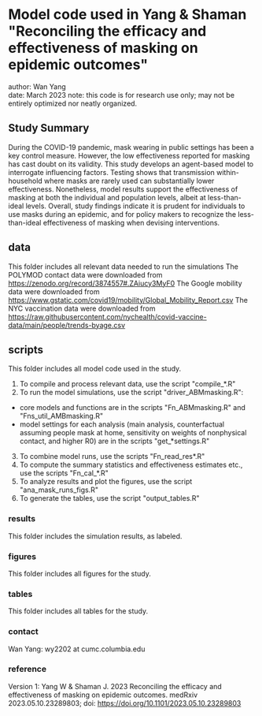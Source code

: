 # Model code used in Yang & Shaman "Reconciling the efficacy and effectiveness of masking on epidemic outcomes"
author: Wan Yang\
date: March 2023
note: this code is for research use only; may not be entirely optimized nor neatly organized. 

## Study Summary
During the COVID-19 pandemic, mask wearing in public settings has been a key control measure. However, the low effectiveness reported for masking has cast doubt on its validity. This study develops an agent-based model to interrogate influencing factors. Testing shows that transmission within-household where masks are rarely used can substantially lower effectiveness. Nonetheless, model results support the effectiveness of masking at both the individual and population levels, albeit at less-than-ideal levels. Overall, study findings indicate it is prudent for individuals to use masks during an epidemic, and for policy makers to recognize the less-than-ideal effectiveness of masking when devising interventions.

## data
This folder includes all relevant data needed to run the simulations
The POLYMOD contact data were downloaded from https://zenodo.org/record/3874557#.ZAiucy3MyF0
The Google mobility data were downloaded from https://www.gstatic.com/covid19/mobility/Global_Mobility_Report.csv
The NYC vaccination data were downloaded from https://raw.githubusercontent.com/nychealth/covid-vaccine-data/main/people/trends-byage.csv

## scripts
This folder includes all model code used in the study. 
1. To compile and process relevant data, use the script "compile_*.R"
2. To run the model simulations, use the script "driver_ABMmasking.R":
- core models and functions are in the scripts "Fn_ABMmasking.R" and "Fns_util_AMBmasking.R"
- model settings for each analysis (main analysis, counterfactual assuming people mask at home, sensitivity on weights of nonphysical contact, and higher R0) are in the scripts "get_*settings.R"
3. To combine model runs, use the scripts "Fn_read_res*.R"
4. To compute the summary statistics and effectiveness estimates etc., use the scripts "Fn_cal_*.R"
5. To analyze results and plot the figures, use the script "ana_mask_runs_figs.R"
6. To generate the tables, use the script "output_tables.R"

### results
This folder includes the simulation results, as labeled. 

### figures
This folder includes all figures for the study.

### tables
This folder includes all tables for the study. 

### contact
Wan Yang: wy2202 at cumc.columbia.edu

### reference
Version 1: 
Yang W & Shaman J. 2023 Reconciling the efficacy and effectiveness of masking on epidemic outcomes. medRxiv 2023.05.10.23289803; doi: https://doi.org/10.1101/2023.05.10.23289803 

